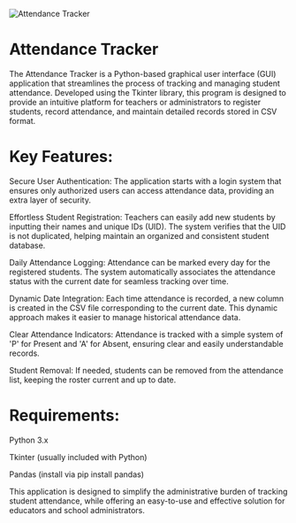 ![Attendance Tracker](https://c8.alamy.com/comp/2R7CDG2/attendance-management-system-words-on-wooden-blocks-3d-illustration-2R7CDG2.jpg)

# Attendance Tracker
The Attendance Tracker is a Python-based graphical user interface (GUI) application that streamlines the process of tracking and managing student attendance. Developed using the Tkinter library, this program is designed to provide an intuitive platform for teachers or administrators to register students, record attendance, and maintain detailed records stored in CSV format.

# Key Features:
Secure User Authentication: The application starts with a login system that ensures only authorized users can access attendance data, providing an extra layer of security.

Effortless Student Registration: Teachers can easily add new students by inputting their names and unique IDs (UID). The system verifies that the UID is not duplicated, helping maintain an organized and consistent student database.

Daily Attendance Logging: Attendance can be marked every day for the registered students. The system automatically associates the attendance status with the current date for seamless tracking over time.

Dynamic Date Integration: Each time attendance is recorded, a new column is created in the CSV file corresponding to the current date. This dynamic approach makes it easier to manage historical attendance data.

Clear Attendance Indicators: Attendance is tracked with a simple system of 'P' for Present and 'A' for Absent, ensuring clear and easily understandable records.

Student Removal: If needed, students can be removed from the attendance list, keeping the roster current and up to date.

# Requirements:
Python 3.x

Tkinter (usually included with Python)

Pandas (install via pip install pandas)


This application is designed to simplify the administrative burden of tracking student attendance, while offering an easy-to-use and effective solution for educators and school administrators.
